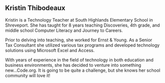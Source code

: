 ## Kristin Thibodeaux

Kristin is a Technology Teacher at South Highlands Elementary School in Shreveport.  She has taught for 8 years teaching Discoveries, 4th grade, and middle school Computer Literacy and Journey to Careers. 

Prior to delving into teaching, she worked for Ernst & Young.   As a Senior Tax Consultant she utilized various tax programs and developed technology solutions using Microsoft Excel and Access. 

With years of experience in the field of technology in both education and business environments, she has decided to venture into something new...Code.org.   It is going to be quite a challenge, but she knows her school community will love it!